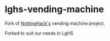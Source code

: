 # lghs-vending-machine

Fork of [NottingHack's](https://github.com/NottingHack) vending machine project.

Forked to suit our needs in LgHS
